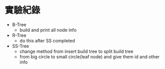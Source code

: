 # 實驗紀錄
* B-Tree
    * build and print all node info
* R-Tree
    * do this after SS completed 
* SS-Tree
    * change method from insert build tree to split build tree
    * from big circle to small circle(leaf node) and give them id and other info